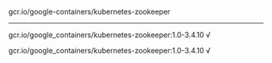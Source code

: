 gcr.io/google-containers/kubernetes-zookeeper 

----
gcr.io/google_containers/kubernetes-zookeeper:1.0-3.4.10 √

gcr.io/google_containers/kubernetes-zookeeper:1.0-3.4.10 √

